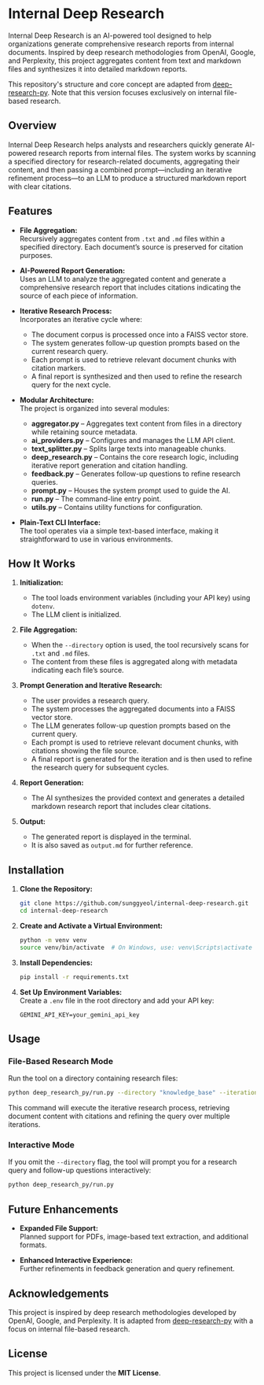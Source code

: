 # Internal Deep Research

Internal Deep Research is an AI-powered tool designed to help organizations generate comprehensive research reports from internal documents. Inspired by deep research methodologies from OpenAI, Google, and Perplexity, this project aggregates content from text and markdown files and synthesizes it into detailed markdown reports.

This repository's structure and core concept are adapted from [deep-research-py](https://github.com/epuerta9/deep-research-py). Note that this version focuses exclusively on internal file-based research.

## Overview

Internal Deep Research helps analysts and researchers quickly generate AI-powered research reports from internal files. The system works by scanning a specified directory for research-related documents, aggregating their content, and then passing a combined prompt—including an iterative refinement process—to an LLM to produce a structured markdown report with clear citations.

## Features

- **File Aggregation:**  
  Recursively aggregates content from `.txt` and `.md` files within a specified directory. Each document’s source is preserved for citation purposes.

- **AI-Powered Report Generation:**  
  Uses an LLM to analyze the aggregated content and generate a comprehensive research report that includes citations indicating the source of each piece of information.

- **Iterative Research Process:**  
  Incorporates an iterative cycle where:
  - The document corpus is processed once into a FAISS vector store.
  - The system generates follow-up question prompts based on the current research query.
  - Each prompt is used to retrieve relevant document chunks with citation markers.
  - A final report is synthesized and then used to refine the research query for the next cycle.
  
- **Modular Architecture:**  
  The project is organized into several modules:
  - **aggregator.py** – Aggregates text content from files in a directory while retaining source metadata.
  - **ai_providers.py** – Configures and manages the LLM API client.
  - **text_splitter.py** – Splits large texts into manageable chunks.
  - **deep_research.py** – Contains the core research logic, including iterative report generation and citation handling.
  - **feedback.py** – Generates follow-up questions to refine research queries.
  - **prompt.py** – Houses the system prompt used to guide the AI.
  - **run.py** – The command-line entry point.
  - **utils.py** – Contains utility functions for configuration.

- **Plain-Text CLI Interface:**  
  The tool operates via a simple text-based interface, making it straightforward to use in various environments.

## How It Works

1. **Initialization:**  
   - The tool loads environment variables (including your API key) using `dotenv`.
   - The LLM client is initialized.

2. **File Aggregation:**  
   - When the `--directory` option is used, the tool recursively scans for `.txt` and `.md` files.
   - The content from these files is aggregated along with metadata indicating each file’s source.

3. **Prompt Generation and Iterative Research:**  
   - The user provides a research query.
   - The system processes the aggregated documents into a FAISS vector store.
   - The LLM generates follow-up question prompts based on the current query.
   - Each prompt is used to retrieve relevant document chunks, with citations showing the file source.
   - A final report is generated for the iteration and is then used to refine the research query for subsequent cycles.

4. **Report Generation:**  
   - The AI synthesizes the provided context and generates a detailed markdown research report that includes clear citations.

5. **Output:**  
   - The generated report is displayed in the terminal.
   - It is also saved as `output.md` for further reference.

## Installation

1. **Clone the Repository:**

   ```bash
   git clone https://github.com/sunggyeol/internal-deep-research.git
   cd internal-deep-research
   ```

2. **Create and Activate a Virtual Environment:**

   ```bash
   python -m venv venv
   source venv/bin/activate  # On Windows, use: venv\Scripts\activate
   ```

3. **Install Dependencies:**

   ```bash
   pip install -r requirements.txt
   ```

4. **Set Up Environment Variables:**  
   Create a `.env` file in the root directory and add your API key:

   ```
   GEMINI_API_KEY=your_gemini_api_key
   ```

## Usage

### File-Based Research Mode

Run the tool on a directory containing research files:

```bash
python deep_research_py/run.py --directory "knowledge_base" --iterations 5
```

This command will execute the iterative research process, retrieving document content with citations and refining the query over multiple iterations.

### Interactive Mode

If you omit the `--directory` flag, the tool will prompt you for a research query and follow-up questions interactively:

```bash
python deep_research_py/run.py
```

## Future Enhancements

- **Expanded File Support:**  
  Planned support for PDFs, image-based text extraction, and additional formats.

- **Enhanced Interactive Experience:**  
  Further refinements in feedback generation and query refinement.

## Acknowledgements

This project is inspired by deep research methodologies developed by OpenAI, Google, and Perplexity. It is adapted from [deep-research-py](https://github.com/epuerta9/deep-research-py) with a focus on internal file-based research.

## License

This project is licensed under the **MIT License**.